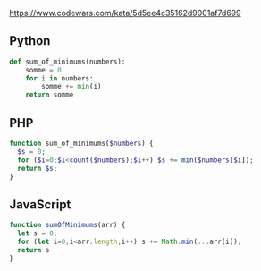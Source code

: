 https://www.codewars.com/kata/5d5ee4c35162d9001af7d699

## Python
```python
def sum_of_minimums(numbers):
    somme = 0
    for i in numbers:
        somme += min(i)
    return somme
```

## PHP
```php
function sum_of_minimums($numbers) {
  $s = 0;
  for ($i=0;$i<count($numbers);$i++) $s += min($numbers[$i]);
  return $s;
}
```

## JavaScript
```js
function sumOfMinimums(arr) {
  let s = 0;
  for (let i=0;i<arr.length;i++) s += Math.min(...arr[i]);
  return s
}
```